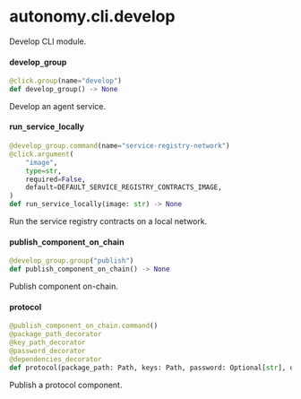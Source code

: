 <a id="autonomy.cli.develop"></a>

# autonomy.cli.develop

Develop CLI module.

<a id="autonomy.cli.develop.develop_group"></a>

#### develop`_`group

```python
@click.group(name="develop")
def develop_group() -> None
```

Develop an agent service.

<a id="autonomy.cli.develop.run_service_locally"></a>

#### run`_`service`_`locally

```python
@develop_group.command(name="service-registry-network")
@click.argument(
    "image",
    type=str,
    required=False,
    default=DEFAULT_SERVICE_REGISTRY_CONTRACTS_IMAGE,
)
def run_service_locally(image: str) -> None
```

Run the service registry contracts on a local network.

<a id="autonomy.cli.develop.publish_component_on_chain"></a>

#### publish`_`component`_`on`_`chain

```python
@develop_group.group("publish")
def publish_component_on_chain() -> None
```

Publish component on-chain.

<a id="autonomy.cli.develop.protocol"></a>

#### protocol

```python
@publish_component_on_chain.command()
@package_path_decorator
@key_path_decorator
@password_decorator
@dependencies_decorator
def protocol(package_path: Path, keys: Path, password: Optional[str], dependencies: Tuple[str]) -> None
```

Publish a protocol component.

